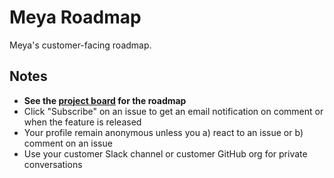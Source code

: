 # Meya Roadmap
Meya's customer-facing roadmap.

## Notes
- **See the [project board](https://github.com/orgs/meya-customers/projects/1?card_filter_query=repo%3Ameya-customers%2Froadmap) for the roadmap**
- Click "Subscribe" on an issue to get an email notification on comment or when the feature is released
- Your profile remain anonymous unless you a) react to an issue or b) comment on an issue
- Use your customer Slack channel or customer GitHub org for private conversations

